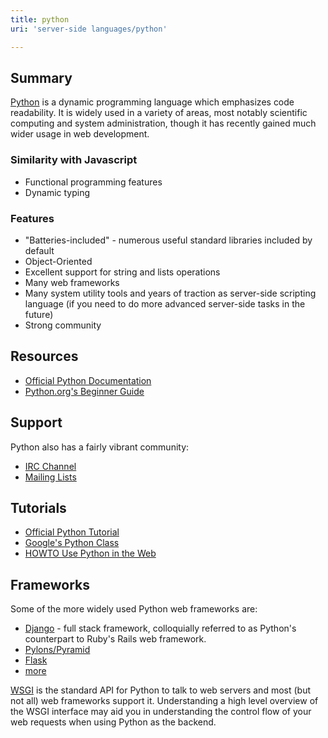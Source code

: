 ```yaml
---
title: python
uri: 'server-side languages/python'

---
```

## <span>Summary</span>

[Python](http://python.org/) is a dynamic programming language which emphasizes code readability. It is widely used in a variety of areas, most notably scientific computing and system administration, though it has recently gained much wider usage in web development.

### <span>Similarity with Javascript</span>

-   Functional programming features
-   Dynamic typing

### <span>Features</span>

-   "Batteries-included" - numerous useful standard libraries included by default
-   Object-Oriented
-   Excellent support for string and lists operations
-   Many web frameworks
-   Many system utility tools and years of traction as server-side scripting language (if you need to do more advanced server-side tasks in the future)
-   Strong community

## <span>Resources</span>

-   [Official Python Documentation](http://python.org/doc/)
-   [Python.org's Beginner Guide](http://wiki.python.org/moin/BeginnersGuide)

## <span>Support</span>

Python also has a fairly vibrant community:

-   [IRC Channel](http://www.python.org/community/irc/)
-   [Mailing Lists](http://mail.python.org/mailman/listinfo)

## <span>Tutorials</span>

-   [Official Python Tutorial](http://docs.python.org/2/tutorial/)
-   [Google's Python Class](https://code.google.com/edu/languages/google-python-class/)
-   [HOWTO Use Python in the Web](http://docs.python.org/2/howto/webservers.html)

## <span>Frameworks</span>

Some of the more widely used Python web frameworks are:

-   [Django](https://www.djangoproject.com/) - full stack framework, colloquially referred to as Python's counterpart to Ruby's Rails web framework.
-   [Pylons/Pyramid](http://www.pylonsproject.org/)
-   [Flask](http://flask.pocoo.org/)
-   [more](http://wiki.python.org/moin/WebFrameworks)

[WSGI](http://www.python.org/dev/peps/pep-0333/) is the standard API for Python to talk to web servers and most (but not all) web frameworks support it. Understanding a high level overview of the WSGI interface may aid you in understanding the control flow of your web requests when using Python as the backend.